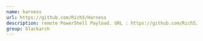 ```yaml
---
name: harness
url: https://github.com/Rich5/Harness
description: remote PowerShell Payload. URL : https://github.com/Rich5/Harness Groups : blackarch blackarch-backdoor blackarch-windows
group: blackarch
---
```

